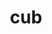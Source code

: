 ---
title: "cub"
layout: cache
categories: [package, develop]
meta: {"compilers": ["gcc@=11.1.0"], "num_specs": 1, "num_specs_by_stack": {"gpu-tests": 1, "root": 1}, "oss": ["ubuntu20.04"], "platforms": ["linux"], "stacks": ["gpu-tests", "root"], "targets": ["x86_64_v3"], "versions": ["2.1.0"]}
spec_details: [{"compiler": "gcc@=11.1.0", "hash": "wlartl6j7a5rfhxidawlnurjvx7jdyvl", "os": "ubuntu20.04", "platform": "linux", "size": "-", "stacks": ["gpu-tests", "root"], "tarball": "https://binaries.spack.io/develop/build_cache/linux-ubuntu20.04-x86_64_v3/gcc-11.1.0/cub-2.1.0/linux-ubuntu20.04-x86_64_v3-gcc-11.1.0-cub-2.1.0-wlartl6j7a5rfhxidawlnurjvx7jdyvl.spack", "target": "x86_64_v3", "variants": ["build_system=generic"], "versions": ["2.1.0"]}]
---